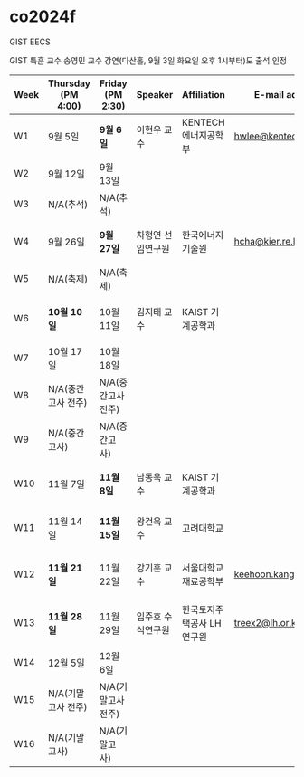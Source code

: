 # co2024f

GIST EECS

GIST 특훈 교수 송영민 교수 강연(다산홀, 9월 3일 화요일 오후 1시부터)도 출석 인정

|Week|Thursday (PM 4:00)|Friday (PM 2:30)|Speaker|Affiliation|E-mail address|Title|Host|Language|Remark|
|---|---|---|---|---|---|---|---|---|---|
|W1|9월 5일|**9월 6일**|이현우 교수|KENTECH 에너지공학부|hwlee@kentech.ac.kr|TLS in Practice and Research Topics|소순범 교수|영어
|W2|9월 12일|9월 13일|
|W3|N/A(추석)|N/A(추석)|
|W4|9월 26일|**9월 27일**|차형연 선임연구원|한국에너지기술원|hcha@kier.re.kr|차세대 리튬 이온전지 소재 연구|황의석 교수|?
|W5|N/A(축제)|N/A(축제)|
|W6|**10월 10일**|10월 11일|김지태 교수|KAIST 기계공학과| |Additive Manufacturing for Electronics and Photonics|정현호 교수|?
|W7|10월 17일|10월 18일|
|W8|N/A(중간고사 전주)|N/A(중간고사 전주)|
|W9|N/A(중간고사)|N/A(중간고사)|
|W10|11월 7일|**11월 8일**|남동욱 교수|KAIST 기계공학과| | |강동호 교수|?
|W11|11월 14일|**11월 15일**|왕건욱 교수|고려대학교|||신현진 교수|?
|W12|**11월 21일**|11월 22일|강기훈 교수|서울대학교 재료공학부|keehoon.kang@snu.ac.kr|Ionic-Electronic Interactions in Emerging Semiconductors|송영민 교수|영어
|W13|**11월 28일**|11월 29일|임주호 수석연구원|한국토지주택공사 LH연구원|treex2@lh.or.kr|Smart City Planning and Urban Structuring|황의석 교수|?
|W14|12월 5일|12월 6일|
|W15|N/A(기말고사 전주)|N/A(기말고사 전주)|
|W16|N/A(기말고사)|N/A(기말고사)|

